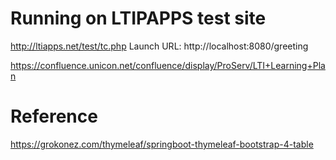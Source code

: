# Running on LTIPAPPS test site
http://ltiapps.net/test/tc.php
Launch URL: http://localhost:8080/greeting


https://confluence.unicon.net/confluence/display/ProServ/LTI+Learning+Plan


# Reference
https://grokonez.com/thymeleaf/springboot-thymeleaf-bootstrap-4-table